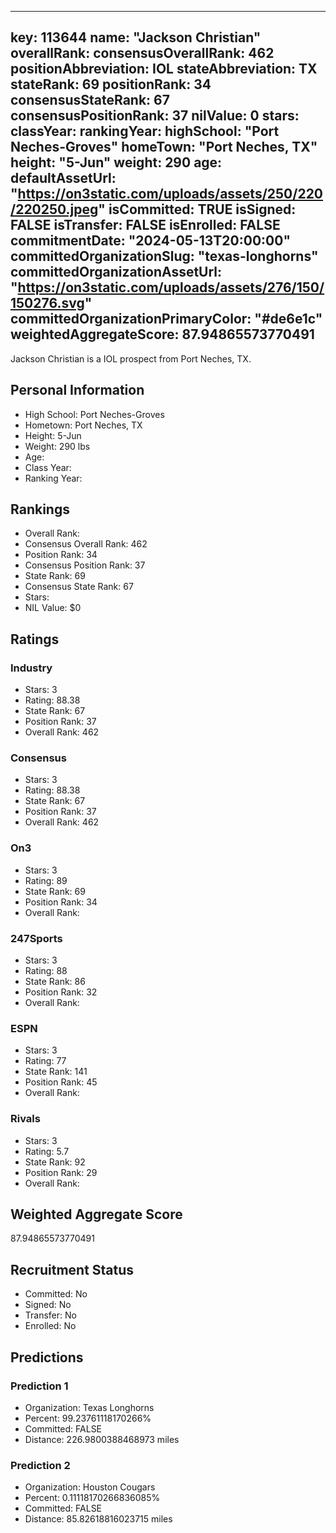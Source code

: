 ---
  key: 113644
  name: "Jackson Christian"
  overallRank: 
  consensusOverallRank: 462
  positionAbbreviation: IOL
  stateAbbreviation: TX
  stateRank: 69
  positionRank: 34
  consensusStateRank: 67
  consensusPositionRank: 37
  nilValue: 0
  stars: 
  classYear: 
  rankingYear: 
  highSchool: "Port Neches-Groves"
  homeTown: "Port Neches, TX"
  height: "5-Jun"
  weight: 290
  age: 
  defaultAssetUrl: "https://on3static.com/uploads/assets/250/220/220250.jpeg"
  isCommitted: TRUE
  isSigned: FALSE
  isTransfer: FALSE
  isEnrolled: FALSE
  commitmentDate: "2024-05-13T20:00:00"
  committedOrganizationSlug: "texas-longhorns"
  committedOrganizationAssetUrl: "https://on3static.com/uploads/assets/276/150/150276.svg"
  committedOrganizationPrimaryColor: "#de6e1c"
  weightedAggregateScore: 87.94865573770491
  ---
  
  Jackson Christian is a IOL prospect from Port Neches, TX.
  
  ## Personal Information
  - High School: Port Neches-Groves
  - Hometown: Port Neches, TX
  - Height: 5-Jun
  - Weight: 290 lbs
  - Age: 
  - Class Year: 
  - Ranking Year: 
  
  ## Rankings
  - Overall Rank: 
  - Consensus Overall Rank: 462
  - Position Rank: 34
  - Consensus Position Rank: 37
  - State Rank: 69
  - Consensus State Rank: 67
  - Stars: 
  - NIL Value: $0
  
  ## Ratings
  
  ### Industry
  - Stars: 3
  - Rating: 88.38
  - State Rank: 67
  - Position Rank: 37
  - Overall Rank: 462
  
  ### Consensus
  - Stars: 3
  - Rating: 88.38
  - State Rank: 67
  - Position Rank: 37
  - Overall Rank: 462
  
  ### On3
  - Stars: 3
  - Rating: 89
  - State Rank: 69
  - Position Rank: 34
  - Overall Rank: 
  
  ### 247Sports
  - Stars: 3
  - Rating: 88
  - State Rank: 86
  - Position Rank: 32
  - Overall Rank: 
  
  ### ESPN
  - Stars: 3
  - Rating: 77
  - State Rank: 141
  - Position Rank: 45
  - Overall Rank: 
  
  ### Rivals
  - Stars: 3
  - Rating: 5.7
  - State Rank: 92
  - Position Rank: 29
  - Overall Rank: 
  
  ## Weighted Aggregate Score
  87.94865573770491
  
  ## Recruitment Status
  - Committed: No
  - Signed: No
  - Transfer: No
  - Enrolled: No
  
  
  
  ## Predictions
  
  ### Prediction 1
  - Organization: Texas Longhorns
  - Percent: 99.23761118170266%
  - Committed: FALSE
  - Distance: 226.9800388468973 miles
  
  ### Prediction 2
  - Organization: Houston Cougars
  - Percent: 0.11118170266836085%
  - Committed: FALSE
  - Distance: 85.82618816023715 miles
  